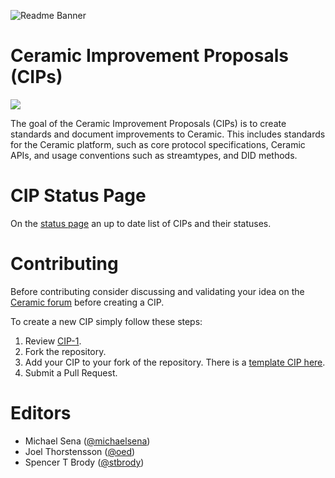 ![Readme Banner](assets/general/readme-banner.png)
# Ceramic Improvement Proposals (CIPs)
[![](https://img.shields.io/badge/Chat%20on-Discord-orange.svg?style=flat)](https://discord.gg/5CZzG7V)

The goal of the Ceramic Improvement Proposals (CIPs) is to create standards and document improvements to Ceramic. This includes  standards for the Ceramic platform, such as core protocol specifications, Ceramic APIs, and usage conventions such as streamtypes, and DID methods.


# CIP Status Page
On the [status page](https://cips.ceramic.network) an up to date list of CIPs and their statuses.


# Contributing
Before contributing consider discussing and validating your idea on the [Ceramic forum](https://forum.ceramic.network/) before creating a CIP.

To create a new CIP simply follow these steps:

1. Review [CIP-1](https://cips.ceramic.network/CIPs/cip-1).
2. Fork the repository.
3. Add your CIP to your fork of the repository. There is a [template CIP here](https://github.com/ceramicnetwork/CIPs/blob/main/cip-template.md).
4. Submit a Pull Request.

# Editors
- Michael Sena ([@michaelsena](http://github.com/michaelsena))
- Joel Thorstensson ([@oed](http://github.com/oed))
- Spencer T Brody ([@stbrody](http://github.com/stbrody))

